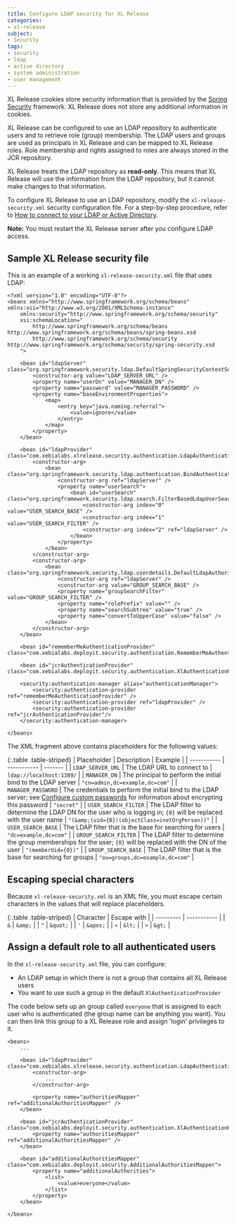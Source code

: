 ```yaml
---
title: Configure LDAP security for XL Release
categories:
- xl-release
subject:
- Security
tags:
- security
- ldap
- active directory
- system administration
- user management
---
```


XL Release cookies store security information that is provided by the [Spring Security](http://projects.spring.io/spring-security/) framework. XL Release does not store any additional information in cookies.

XL Release can be configured to use an LDAP repository to authenticate users and to retrieve role (group) membership. The LDAP users and groups are used as principals in XL Release and can be mapped to XL Release roles. Role membership and rights assigned to roles are always stored in the JCR repository.

XL Release treats the LDAP repository as **read-only**. This means that XL Release will use the information from the LDAP repository, but it cannot make changes to that information.

To configure XL Release to use an LDAP repository, modify the `xl-release-security.xml` security configuration file. For a step-by-step procedure, refer to [How to connect to your LDAP or Active Directory](/xl-deploy/how-to/connect-ldap-or-active-directory.html).

**Note:** You must restart the XL Release server after you configure LDAP access.

## Sample XL Release security file

This is an example of a working `xl-release-security.xml` file that uses LDAP:

    <?xml version="1.0" encoding="UTF-8"?>
    <beans xmlns="http://www.springframework.org/schema/beans" xmlns:xsi="http://www.w3.org/2001/XMLSchema-instance"
        xmlns:security="http://www.springframework.org/schema/security"
        xsi:schemaLocation="
            http://www.springframework.org/schema/beans http://www.springframework.org/schema/beans/spring-beans.xsd
            http://www.springframework.org/schema/security http://www.springframework.org/schema/security/spring-security.xsd
        ">

        <bean id="ldapServer" class="org.springframework.security.ldap.DefaultSpringSecurityContextSource">
            <constructor-arg value="LDAP_SERVER_URL" />
            <property name="userDn" value="MANAGER_DN" />
            <property name="password" value="MANAGER_PASSWORD" />
            <property name="baseEnvironmentProperties">
                <map>
                    <entry key="java.naming.referral">
                        <value>ignore</value>
                    </entry>
                </map>
            </property>
        </bean>

        <bean id="ldapProvider" class="com.xebialabs.xlrelease.security.authentication.LdapAuthenticationProvider">
            <constructor-arg>
                <bean class="org.springframework.security.ldap.authentication.BindAuthenticator">
                    <constructor-arg ref="ldapServer" />
                    <property name="userSearch">
                        <bean id="userSearch" class="org.springframework.security.ldap.search.FilterBasedLdapUserSearch">
                            <constructor-arg index="0" value="USER_SEARCH_BASE" />
                            <constructor-arg index="1" value="USER_SEARCH_FILTER" />
                            <constructor-arg index="2" ref="ldapServer" />
                        </bean>
                    </property>
                </bean>
            </constructor-arg>
            <constructor-arg>
                <bean class="org.springframework.security.ldap.userdetails.DefaultLdapAuthoritiesPopulator">
                    <constructor-arg ref="ldapServer" />
                    <constructor-arg value="GROUP_SEARCH_BASE" />
                    <property name="groupSearchFilter" value="GROUP_SEARCH_FILTER" />
                    <property name="rolePrefix" value="" />
                    <property name="searchSubtree" value="true" />
                    <property name="convertToUpperCase" value="false" />
                </bean>
            </constructor-arg>
        </bean>

        <bean id="rememberMeAuthenticationProvider" class="com.xebialabs.deployit.security.authentication.RememberMeAuthenticationProvider"/>

        <bean id="jcrAuthenticationProvider" class="com.xebialabs.deployit.security.authentication.XlAuthenticationProvider"/>

        <security:authentication-manager alias="authenticationManager">
            <security:authentication-provider ref="rememberMeAuthenticationProvider" />
            <security:authentication-provider ref="ldapProvider" />
            <security:authentication-provider ref="jcrAuthenticationProvider"/>
        </security:authentication-manager>

    </beans>

The XML fragment above contains placeholders for the following values:

{:.table .table-striped}
| Placeholder | Description | Example |
| ----------- | ----------- | ------- |
| `LDAP_SERVER_URL` | The LDAP URL to connect to | `ldap://localhost:1389/` |
| `MANAGER_DN` | The principal to perform the initial bind to the LDAP server | `"cn=admin,dc=example,dc=com"` |
| `MANAGER_PASSWORD` | The credentials to perform the initial bind to the LDAP server; see [Configure custom passwords](/xl-release/how-to/changing-passwords-in-xl-release.html#configure-custom-passwords) for information about encrypting this password | `"secret"` |
| `USER_SEARCH_FILTER` | The LDAP filter to determine the LDAP DN for the user who is logging in; `{0}` will be replaced with the user name | `"(&amp;(uid={0})(objectClass=inetOrgPerson))"` |
| `USER_SEARCH_BASE` | The LDAP filter that is the base for searching for users | `"dc=example,dc=com"` |
| `GROUP_SEARCH_FILTER` | The LDAP filter to determine the group memberships for the user; `{0}` will be replaced with the DN of the user | `"(memberUid={0})"` |
| `GROUP_SEARCH_BASE` | The LDAP filter that is the base for searching for groups | `"ou=groups,dc=example,dc=com"` |

## Escaping special characters

Because `xl-release-security.xml` is an XML file, you must escape certain characters in the values that will replace placeholders.

{:.table .table-striped}
| Character | Escape with |
| --------- | ----------- |
| `&` | `&amp;` |
| `"` | `&quot;` |
| `'` | `&apos;` |
| `<` | `&lt;` |
| `>` | `&gt;` |

## Assign a default role to all authenticated users

In the `xl-release-security.xml` file, you can configure:

* An LDAP setup in which there is not a group that contains all XL Release users
* You want to use such a group in the default `XlAuthenticationProvider`

The code below sets up an group called `everyone` that is assigned to each user who is authenticated (the group name can be anything you want). You can then link this group to a XL Release role and assign 'login' privileges to it.

    <beans>
        ...

        <bean id="ldapProvider" class="com.xebialabs.xlrelease.security.authentication.LdapAuthenticationProvider">
            <constructor-arg>
                ...
            </constructor-arg>

            <property name="authoritiesMapper" ref="additionalAuthoritiesMapper" />
        </bean>

        <bean id="jcrAuthenticationProvider" class="com.xebialabs.deployit.security.authentication.XlAuthenticationProvider">
            <property name="authoritiesMapper" ref="additionalAuthoritiesMapper" />
        </bean>

        <bean id="additionalAuthoritiesMapper" class="com.xebialabs.deployit.security.AdditionalAuthoritiesMapper">
            <property name="additionalAuthorities">
                <list>
                    <value>everyone</value>
                </list>
            </property>
        </bean>

    </beans>
